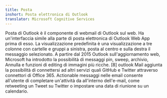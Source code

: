 ```yaml
---
title: Posta
inshort: Posta elettronica di Outlook
translator: Microsoft Cognitive Services
---
```


Posta di Outlook è il componente di webmail di Outlook sul web. Ha un'interfaccia simile alla parte di posta elettronica di Outlook Web App prima di esso. La visualizzazione predefinita è una visualizzazione a tre colonne con cartelle e gruppi a sinistra, posta al centro e sulla destra il messaggio selezionato. A partire dal 2015 Outlook sull'aggiornamento web, Microsoft ha introdotto la possibilità di messaggi pin, sweep, archivio, Annulla e funzioni di editing di immagini più ricche. [8] outlook Mail aggiunta la possibilità di connettersi ad altri servizi quali GitHub e Twitter attraverso connettori di Office 365. Actionable messaggi nelle email consente all'utente di completare un'attività da all'interno dell'e-mail, come retweeting un Tweet su Twitter o impostare una data di riunione su un calendario. 





